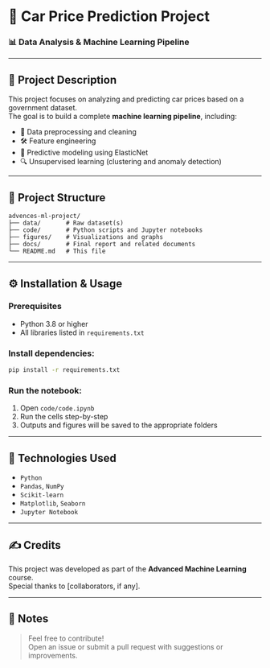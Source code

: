 # 🚗 Car Price Prediction Project

### 📊 Data Analysis & Machine Learning Pipeline

---

## 📝 Project Description

This project focuses on analyzing and predicting car prices based on a government dataset.  
The goal is to build a complete **machine learning pipeline**, including:

- 🧹 Data preprocessing and cleaning  
- 🛠️ Feature engineering  
- 🤖 Predictive modeling using ElasticNet  
- 🔍 Unsupervised learning (clustering and anomaly detection)

---

## 📁 Project Structure

```
advences-ml-project/
├── data/       # Raw dataset(s)
├── code/       # Python scripts and Jupyter notebooks
├── figures/    # Visualizations and graphs
├── docs/       # Final report and related documents
└── README.md   # This file
```

---

## ⚙️ Installation & Usage

### Prerequisites

- Python 3.8 or higher  
- All libraries listed in `requirements.txt`

### Install dependencies:

```bash
pip install -r requirements.txt
```

### Run the notebook:

1. Open `code/code.ipynb`
2. Run the cells step-by-step
3. Outputs and figures will be saved to the appropriate folders

---

## 🧠 Technologies Used

- `Python`
- `Pandas`, `NumPy`
- `Scikit-learn`
- `Matplotlib`, `Seaborn`
- `Jupyter Notebook`

---

## ✍️ Credits

This project was developed as part of the **Advanced Machine Learning** course.  
Special thanks to [collaborators, if any].

---

## 📌 Notes

> Feel free to contribute!  
> Open an issue or submit a pull request with suggestions or improvements.
